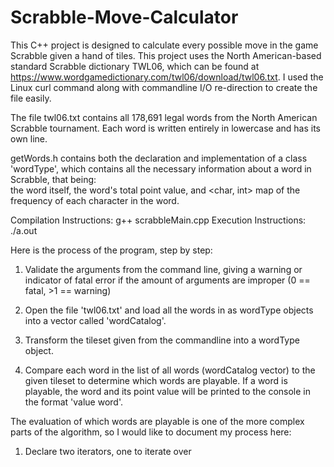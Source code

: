 # Scrabble-Move-Calculator

This C++ project is designed to calculate every possible move in the game Scrabble given a hand of tiles. This project uses the North American-based standard Scrabble dictionary
TWL06, which can be found at https://www.wordgamedictionary.com/twl06/download/twl06.txt. I used the Linux curl command along with commandline I/O re-direction to create the file 
easily.

The file twl06.txt contains all 178,691 legal words from the North American Scrabble tournament. Each word is written entirely in lowercase and has its own line.

getWords.h contains both the declaration and implementation of a class 'wordType', which contains all the necessary information about a word in Scrabble, that being: \
the word itself, the word's total point value, and <char, int> map of the frequency of each character in the word.

Compilation Instructions: g++ scrabbleMain.cpp
Execution Instructions:   ./a.out <tileset>

Here is the process of the program, step by step:

1.  Validate the arguments from the command line, giving a warning or indicator of fatal error if the amount of arguments are improper (0 == fatal, >1 == warning)

2.  Open the file 'twl06.txt' and load all the words in as wordType objects into a vector called 'wordCatalog'.

3.  Transform the tileset given from the commandline into a wordType object.

4.  Compare each word in the list of all words (wordCatalog vector) to the given tileset to determine which words are playable. If a word is playable, the word and its point
    value will be printed to the console in the format 'value  word'.
    
 
 
 The evaluation of which words are playable is one of the more complex parts of the algorithm, so I would like to document my process here:
 1. Declare two iterators, one to iterate over 
